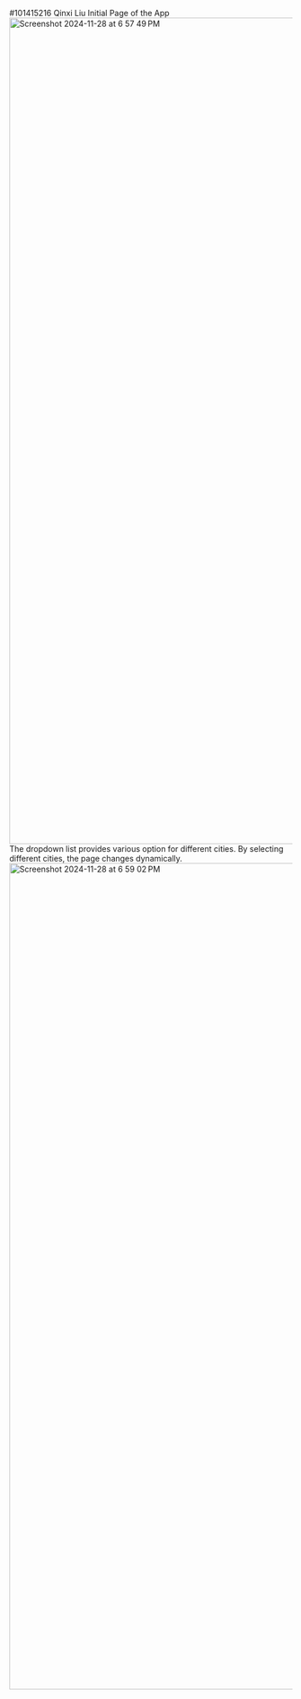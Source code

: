 #101415216 Qinxi Liu
Initial Page of the App
<img width="1470" alt="Screenshot 2024-11-28 at 6 57 49 PM" src="https://github.com/user-attachments/assets/5b8c49b3-e125-498d-ad25-b218361b7dd1">
The dropdown list provides various option for different cities. By selecting different cities, the page changes dynamically.
<img width="1470" alt="Screenshot 2024-11-28 at 6 59 02 PM" src="https://github.com/user-attachments/assets/d8ea71e8-f1d5-4646-b610-61f90043d45c">
